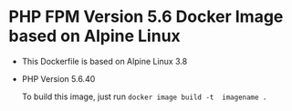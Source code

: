 # PHP FPM Version 5.6 Docker Image based on Alpine Linux

* This Dockerfile is based on Alpine Linux 3.8
* PHP Version 5.6.40

  To build this image, just run
```docker image build -t  imagename .```